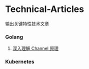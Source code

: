 # Technical-Articles

输出关键特性技术文章

### Golang
1. [深入理解 Channel 原理](https://github.com/Cweiping/Technical-Articles/blob/main/golang/%E6%B7%B1%E5%85%A5%E7%90%86%E8%A7%A3%20Channel%20%E5%8E%9F%E7%90%86.md)

### Kubernetes
